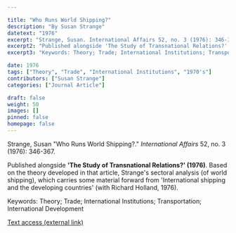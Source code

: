 ```yaml
---

title: "Who Runs World Shipping?"
description: "By Susan Strange"
datetext: "1976"
excerpt: "Strange, Susan. International Affairs 52, no. 3 (1976): 346-367."
excerpt2: "Published alongside 'The Study of Transnational Relations?' (1976). Based on the theory developed in that article, Strange's sectoral analysis (of world shipping), which carries some material forward from 'International shipping and the developing countries' (with Richard Holland, 1976)."
excerpt3: "Keywords: Theory; Trade; International Institutions; Transportation; International Development"

date: 1976
tags: ["Theory", "Trade", "International Institutions", "1970's"]
contributors: ["Susan Strange"]
categories: ["Journal Article"]

draft: false
weight: 50
images: []
pinned: false
homepage: false
---
```


Strange, Susan "Who Runs World Shipping?." *International Affairs* 52, no. 3 (1976): 346-367.

Published alongside **'The Study of Transnational Relations?' (1976)**. Based on the theory developed in that article, Strange's sectoral analysis (of world shipping), which carries some material forward from 'International shipping and the developing countries' (with Richard Holland, 1976).

Keywords: Theory; Trade; International Institutions; Transportation; International Development

[Text access (external link)](https://doi.org/10.2307/2616550)
